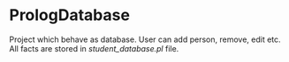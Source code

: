 # PrologDatabase
Project which behave as database. User can add person, remove, edit etc. All facts are stored in *student_database.pl* file.
